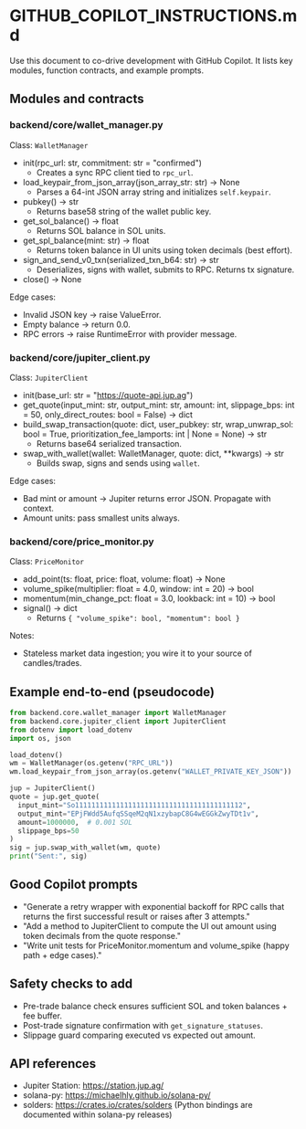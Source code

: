# GITHUB_COPILOT_INSTRUCTIONS.md

Use this document to co-drive development with GitHub Copilot. It lists key modules, function contracts, and example prompts.

## Modules and contracts

### backend/core/wallet_manager.py

Class: `WalletManager`

- init(rpc_url: str, commitment: str = "confirmed")
  - Creates a sync RPC client tied to `rpc_url`.
- load_keypair_from_json_array(json_array_str: str) -> None
  - Parses a 64-int JSON array string and initializes `self.keypair`.
- pubkey() -> str
  - Returns base58 string of the wallet public key.
- get_sol_balance() -> float
  - Returns SOL balance in SOL units.
- get_spl_balance(mint: str) -> float
  - Returns token balance in UI units using token decimals (best effort).
- sign_and_send_v0_txn(serialized_txn_b64: str) -> str
  - Deserializes, signs with wallet, submits to RPC. Returns tx signature.
- close() -> None

Edge cases:
- Invalid JSON key → raise ValueError.
- Empty balance → return 0.0.
- RPC errors → raise RuntimeError with provider message.

### backend/core/jupiter_client.py

Class: `JupiterClient`

- init(base_url: str = "https://quote-api.jup.ag")
- get_quote(input_mint: str, output_mint: str, amount: int, slippage_bps: int = 50, only_direct_routes: bool = False) -> dict
- build_swap_transaction(quote: dict, user_pubkey: str, wrap_unwrap_sol: bool = True, prioritization_fee_lamports: int | None = None) -> str
  - Returns base64 serialized transaction.
- swap_with_wallet(wallet: WalletManager, quote: dict, **kwargs) -> str
  - Builds swap, signs and sends using `wallet`.

Edge cases:
- Bad mint or amount → Jupiter returns error JSON. Propagate with context.
- Amount units: pass smallest units always.

### backend/core/price_monitor.py

Class: `PriceMonitor`

- add_point(ts: float, price: float, volume: float) -> None
- volume_spike(multiplier: float = 4.0, window: int = 20) -> bool
- momentum(min_change_pct: float = 3.0, lookback: int = 10) -> bool
- signal() -> dict
  - Returns `{ "volume_spike": bool, "momentum": bool }`

Notes:
- Stateless market data ingestion; you wire it to your source of candles/trades.

## Example end-to-end (pseudocode)

```python
from backend.core.wallet_manager import WalletManager
from backend.core.jupiter_client import JupiterClient
from dotenv import load_dotenv
import os, json

load_dotenv()
wm = WalletManager(os.getenv("RPC_URL"))
wm.load_keypair_from_json_array(os.getenv("WALLET_PRIVATE_KEY_JSON"))

jup = JupiterClient()
quote = jup.get_quote(
  input_mint="So11111111111111111111111111111111111111112",
  output_mint="EPjFWdd5AufqSSqeM2qN1xzybapC8G4wEGGkZwyTDt1v",
  amount=1000000,  # 0.001 SOL
  slippage_bps=50
)
sig = jup.swap_with_wallet(wm, quote)
print("Sent:", sig)
```

## Good Copilot prompts

- "Generate a retry wrapper with exponential backoff for RPC calls that returns the first successful result or raises after 3 attempts."
- "Add a method to JupiterClient to compute the UI out amount using token decimals from the quote response."
- "Write unit tests for PriceMonitor.momentum and volume_spike (happy path + edge cases)."

## Safety checks to add

- Pre-trade balance check ensures sufficient SOL and token balances + fee buffer.
- Post-trade signature confirmation with `get_signature_statuses`.
- Slippage guard comparing executed vs expected out amount.

## API references

- Jupiter Station: https://station.jup.ag/
- solana-py: https://michaelhly.github.io/solana-py/
- solders: https://crates.io/crates/solders (Python bindings are documented within solana-py releases)
